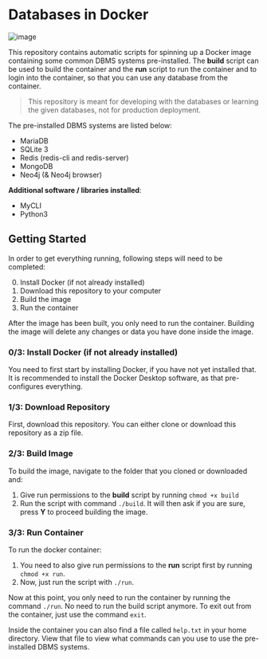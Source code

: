 # Databases in Docker

![image](https://user-images.githubusercontent.com/3810422/172101312-3c5d633f-3b87-41c8-a714-065f22d9e99b.png)

This repository contains automatic scripts for spinning up a Docker image containing some common DBMS systems pre-installed. The **build** script can be used to build the container and the **run** script to run the container and to login into the container, so that you can use any database from the container.

> This repository is meant for developing with the databases or learning the given databases, not for production deployment.

The pre-installed DBMS systems are listed below:
- MariaDB
- SQLite 3
- Redis (redis-cli and redis-server)
- MongoDB
- Neo4j (& Neo4j browser)

**Additional software / libraries installed**:
- MyCLI
- Python3

## Getting Started

In order to get everything running, following steps will need to be completed:

0. Install Docker (if not already installed)
1. Download this repository to your computer
2. Build the image
3. Run the container

After the image has been built, you only need to run the container. Building the image will delete any changes or data you have done inside the image.

### 0/3: Install Docker (if not already installed)

You need to first start by installing Docker, if you have not yet installed that. It is recommended to install the Docker Desktop software, as that pre-configures everything.

### 1/3: Download Repository

First, download this repository. You can either clone or download this repository as a zip file.

### 2/3: Build Image

To build the image, navigate to the folder that you cloned or downloaded and:

1. Give run permissions to the **build** script by running ``chmod +x build``
2. Run the script with command ``./build``. It will then ask if you are sure, press **Y** to proceed building the image.

### 3/3: Run Container

To run the docker container:

1. You need to also give run permissions to the **run** script first by running ``chmod +x run``.
2. Now, just run the script with ``./run``.

Now at this point, you only need to run the container by running the command ``./run``. No need to run the build script anymore.
To exit out from the container, just use the command ``exit``.

Inside the container you can also find a file called ``help.txt`` in your home directory. View that file to view what commands can you use to use the pre-installed DBMS systems.
